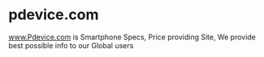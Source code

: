 # pdevice.com
www.Pdevice.com is Smartphone Specs, Price providing Site, We provide best possible info to our Global users
